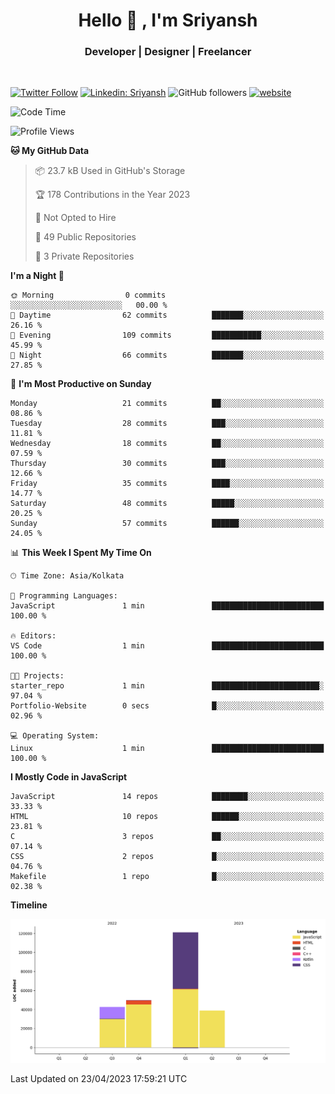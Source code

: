
<h1 align="center">Hello  👋 , I'm Sriyansh</h1>
<h3 align="center">Developer | Designer | Freelancer </h3>
<br>

[![Twitter Follow](https://img.shields.io/twitter/follow/ShivamSriyansh?label=Follow)](https://twitter.com/intent/follow?screen_name=ShivamSriyansh)
[![Linkedin: Sriyansh](https://img.shields.io/badge/-Sriyansh-blue?style=flat-square&logo=Linkedin&logoColor=white&link=https://www.linkedin.com/in/sriyansh-shivam/)](https://www.linkedin.com/in/sriyansh-shivam/)
![GitHub followers](https://img.shields.io/github/followers/SoNiC-HeRE?label=Follow&style=social)
[![website](https://img.shields.io/badge/Website-46a2f1.svg?&style=flat-square&logo=Google-Chrome&logoColor=white&link=https://ss-portfolio.vercel.app/)](https://ss-portfolio.vercel.app/)


<!--START_SECTION:waka-->
![Code Time](http://img.shields.io/badge/Code%20Time-1%20min-blue)

![Profile Views](http://img.shields.io/badge/Profile%20Views-48-blue)

**🐱 My GitHub Data** 

> 📦 23.7 kB Used in GitHub's Storage 
 > 
> 🏆 178 Contributions in the Year 2023
 > 
> 🚫 Not Opted to Hire
 > 
> 📜 49 Public Repositories 
 > 
> 🔑 3 Private Repositories 
 > 
**I'm a Night 🦉** 

```text
🌞 Morning                0 commits           ░░░░░░░░░░░░░░░░░░░░░░░░░   00.00 % 
🌆 Daytime                62 commits          ███████░░░░░░░░░░░░░░░░░░   26.16 % 
🌃 Evening                109 commits         ███████████░░░░░░░░░░░░░░   45.99 % 
🌙 Night                  66 commits          ███████░░░░░░░░░░░░░░░░░░   27.85 % 
```
📅 **I'm Most Productive on Sunday** 

```text
Monday                   21 commits          ██░░░░░░░░░░░░░░░░░░░░░░░   08.86 % 
Tuesday                  28 commits          ███░░░░░░░░░░░░░░░░░░░░░░   11.81 % 
Wednesday                18 commits          ██░░░░░░░░░░░░░░░░░░░░░░░   07.59 % 
Thursday                 30 commits          ███░░░░░░░░░░░░░░░░░░░░░░   12.66 % 
Friday                   35 commits          ████░░░░░░░░░░░░░░░░░░░░░   14.77 % 
Saturday                 48 commits          █████░░░░░░░░░░░░░░░░░░░░   20.25 % 
Sunday                   57 commits          ██████░░░░░░░░░░░░░░░░░░░   24.05 % 
```


📊 **This Week I Spent My Time On** 

```text
🕑︎ Time Zone: Asia/Kolkata

💬 Programming Languages: 
JavaScript               1 min               █████████████████████████   100.00 % 

🔥 Editors: 
VS Code                  1 min               █████████████████████████   100.00 % 

🐱‍💻 Projects: 
starter_repo             1 min               ████████████████████████░   97.04 % 
Portfolio-Website        0 secs              █░░░░░░░░░░░░░░░░░░░░░░░░   02.96 % 

💻 Operating System: 
Linux                    1 min               █████████████████████████   100.00 % 
```

**I Mostly Code in JavaScript** 

```text
JavaScript               14 repos            ████████░░░░░░░░░░░░░░░░░   33.33 % 
HTML                     10 repos            ██████░░░░░░░░░░░░░░░░░░░   23.81 % 
C                        3 repos             ██░░░░░░░░░░░░░░░░░░░░░░░   07.14 % 
CSS                      2 repos             █░░░░░░░░░░░░░░░░░░░░░░░░   04.76 % 
Makefile                 1 repo              █░░░░░░░░░░░░░░░░░░░░░░░░   02.38 % 
```



**Timeline**

![Lines of Code chart](https://raw.githubusercontent.com/SoNiC-HeRE/SoNiC-HeRE/master/assets/bar_graph.png)


 Last Updated on 23/04/2023 17:59:21 UTC
<!--END_SECTION:waka-->
